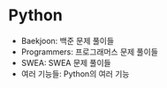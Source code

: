 ﻿# Python
- Baekjoon: 백준 문제 풀이들
- Programmers: 프로그래머스 문제 풀이들
- SWEA: SWEA 문제 풀이들
- 여러 기능들: Python의 여러 기능
